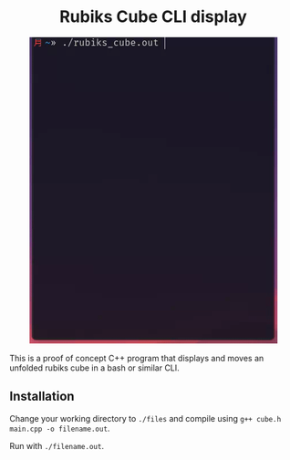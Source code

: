 <h1 align="center">Rubiks Cube CLI display</h1>

<p align="center">
  <img src="./readme_files/cube.gif" alt="animated" />
</p>


This is a proof of concept C++ program that displays and moves an unfolded rubiks cube in a bash or similar CLI.

## Installation

Change your working directory to `./files` and compile using `g++ cube.h main.cpp -o filename.out`.

Run with `./filename.out`.
